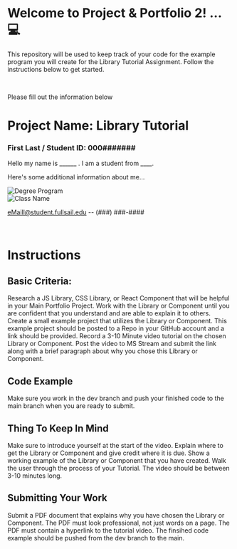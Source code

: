 
# Welcome to Project & Portfolio 2! ... 💻

This repository will be used to keep track of your code for the example program you will create for the Library Tutorial Assignment. 
Follow the instructions below to get started.

<br>

Please fill out the information below
# Project Name: Library Tutorial
### First Last / Student ID: 000####### 
 Hello my name is ______ . I am a student from ____. 
 
Here's some additional information about me...


![Degree Program](https://img.shields.io/badge/Degree-Web%20Development-orange)
<br>
![Class Name](https://img.shields.io/badge/Class-Project%20and%20Portfolio%20II-orange)



eMaill@student.fullsail.edu -- (###) ###-#### 




<br>

# Instructions   

## Basic Criteria:
Research a JS Library, CSS Library, or React Component that will be helpful in your Main Portfolio Project.
Work with the Library or Component until you are confident that you understand and are able to explain it to others.
Create a small example project that utilizes the Library or Component.
This example project should be posted to a Repo in your GitHub account and a link should be provided.
Record a 3-10 Minute video tutorial on the chosen Library or Component.
Post the video to MS Stream and submit the link along with a brief paragraph about why you chose this Library or Component.


## Code Example
Make sure you work in the dev branch and push your finished code to the main branch when you are ready to submit.

## Thing To Keep In Mind
Make sure to introduce yourself at the start of the video.
Explain where to get the Library or Component and give credit where it is due.
Show a working example of the Library or Component that you have created.
Walk the user through the process of your Tutorial.
The video should be between 3-10 minutes long. 


## Submitting Your Work
Submit a PDF document that explains why you have chosen the Library or Component.
The PDF must look professional, not just words on a page.
The PDF must contain a hyperlink to the tutorial video.
The finsihed code example should be pushed from the dev branch to the main.
